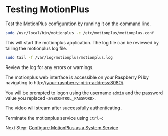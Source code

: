 # Testing MotionPlus

Test the MotionPlus configuration by running it on the command line.

```bash
sudo /usr/local/bin/motionplus -c /etc/motionplus/motionplus.conf
```

This will start the motionplus application. The log file can be reviewed by tailing the motionplus log file.

```bash
sudo tail -f /var/log/motionplus/motionplus.log
```

Review the log for any errors or warnings.

The motionplus web interface is accessible on your Raspberry Pi by navigating to http://<your-raspberry-pi-ip-address:8080/>.

You will be prompted to logon using the username `admin` and the password value you replaced `<WEBCONTROL_PASSWORD>`.

The video will stream after successfully authenticating.

Terminate the motionplus service using `ctrl-c`

Next Step: [Configure MotionPlus as a System Service](./motionplus-service.md)
